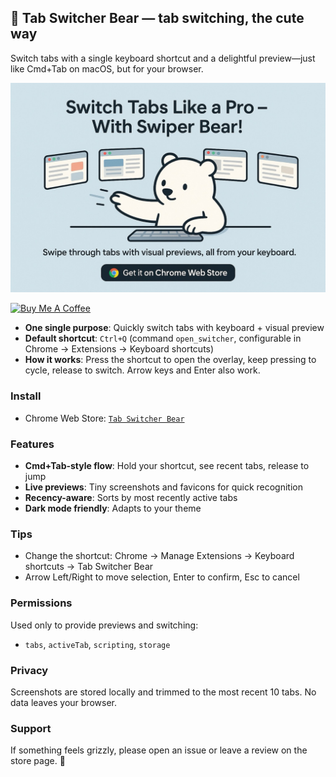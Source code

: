 ## 🐻 Tab Switcher Bear — tab switching, the cute way

Switch tabs with a single keyboard shortcut and a delightful preview—just like Cmd+Tab on macOS, but for your browser.

![](./docs/poster.jpeg)

<a href="https://buymeacoffee.com/riiiiiiiiiina" target="_blank"><img src="https://cdn.buymeacoffee.com/buttons/v2/default-blue.png" alt="Buy Me A Coffee" style="height: 60px !important;width: 217px !important;" ></a>

- **One single purpose**: Quickly switch tabs with keyboard + visual preview
- **Default shortcut**: `Ctrl+Q` (command `open_switcher`, configurable in Chrome → Extensions → Keyboard shortcuts)
- **How it works**: Press the shortcut to open the overlay, keep pressing to cycle, release to switch. Arrow keys and Enter also work.

### Install

- Chrome Web Store: [`Tab Switcher Bear`](https://chromewebstore.google.com/detail/swiper-bear/jdcoileonkeommemccamplepkjpffpio)

### Features

- **Cmd+Tab-style flow**: Hold your shortcut, see recent tabs, release to jump
- **Live previews**: Tiny screenshots and favicons for quick recognition
- **Recency-aware**: Sorts by most recently active tabs
- **Dark mode friendly**: Adapts to your theme

### Tips

- Change the shortcut: Chrome → Manage Extensions → Keyboard shortcuts → Tab Switcher Bear
- Arrow Left/Right to move selection, Enter to confirm, Esc to cancel

### Permissions

Used only to provide previews and switching:

- `tabs`, `activeTab`, `scripting`, `storage`

### Privacy

Screenshots are stored locally and trimmed to the most recent 10 tabs. No data leaves your browser.

### Support

If something feels grizzly, please open an issue or leave a review on the store page. 🐾
